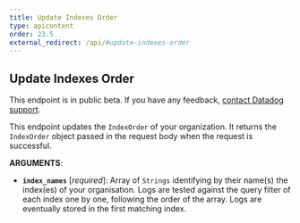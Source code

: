 ```yaml
---
title: Update Indexes Order
type: apicontent
order: 23.5
external_redirect: /api/#update-indexes-order
---
```


## Update Indexes Order

<div class="alert alert-warning">
This endpoint is in public beta. If you have any feedback, <a href="/help">contact Datadog support</a>.
</div>

This endpoint updates the `IndexOrder` of your organization. It returns the `IndexOrder` object passed in the request body when the request is successful.


**ARGUMENTS**:


* **`index_names`**  [*required*]: Array of `Strings` identifying by their name(s) the index(es) of your organisation. Logs are tested against the query filter of each index one by one, following the order of the array. Logs are eventually stored in the first matching index.

